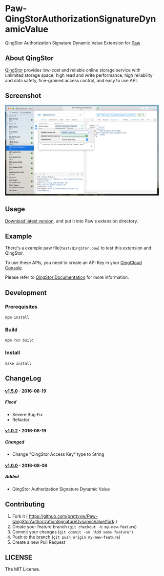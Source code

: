 # Paw-QingStorAuthorizationSignatureDynamicValue
QingStor Authorization Signature Dynamic Value Extension for [Paw](https://paw.cloud)

## About QingStor

[QingStor](https://docs.qingcloud.com/guide/object_storage.html) provides low-cost and reliable online storage service with unlimited storage space, high read and write performance, high reliability and data safety, fine-grained access control, and easy to use API.

## Screenshot

![Version 1.5.0](screenshots/version_1.5.0.png)

## Usage

[Download latest version](https://github.com/prettyxw/Paw-QingStorAuthorizationSignatureDynamicValue/releases), and put it into Paw's extension directory.

## Example

There's a example paw file(`test/QingStor.paw`) to test this extension and QingStor.

To use these APIs, you need to create an API Key in your [QingCloud Console](https://console.qingcloud.com/access_keys/).

Please refer to [QingStor Documentation](https://docs.qingcloud.com/qingstor/api/index.html)  for more information.

## Development

### Prerequisites

``` shell
npm install
```

### Build

``` shell
npm run build
```

### Install

``` shell
make install
```

## ChangeLog

#### [v1.5.0] - 2016-08-19
##### Fixed
- Severe Bug Fix
- Refactor

#### [v1.0.2] - 2016-08-19
##### Changed
- Change "QingStor Access Key" type to String

#### [v1.0.0] - 2016-08-06
##### Added
- QingStor Authorization Signature Dynamic Value

## Contributing

1. Fork it ( https://github.com/prettyxw/Paw-QingStorAuthorizationSignatureDynamicValue/fork )
2. Create your feature branch (`git checkout -b my-new-feature`)
3. Commit your changes (`git commit -am 'Add some feature'`)
4. Push to the branch (`git push origin my-new-feature`)
5. Create a new Pull Request


## LICENSE

The MIT License.

[v1.5.0]: https://github.com/prettyxw/Paw-QingStorAuthorizationSignatureDynamicValue/compare/v1.0.2...v1.5.0
[v1.0.2]: https://github.com/prettyxw/Paw-QingStorAuthorizationSignatureDynamicValue/compare/v1.0.0...v1.0.2
[v1.0.0]: https://github.com/prettyxw/Paw-QingStorAuthorizationSignatureDynamicValue/compare/853aed9...v1.0.2
